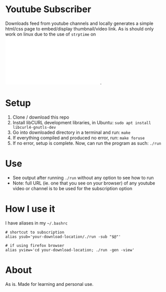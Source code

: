 # Youtube Subscriber
Downloads feed from youtube channels and locally generates a simple html/css page to embed/display thumbnail/video link. As is should only work on linux due to the use of `strptime` on ![youtube_parser.cpp](./youtube_parser.cpp).

# Setup
1. Clone / download this repo
2. Install libCURL development libraries, in Ubuntu: `sudo apt install libcurl4-gnutls-dev`
3. Go into downloaded directory in a terminal and run: `make`
4. If everything compiled and produced no error, run: `make foruse`
5. If no error, setup is complete. Now, can run the program as such: `./run`

# Use
* See output after running `./run` without any option to see how to run
* Note: full URL (ie. one that you see on your browser) of any youtube video or channel is to be used for the subscription option

# How I use it
I have aliases in my `~/.bashrc`
```
# shortcut to subscription
alias ysub='your-download-location/./run -sub "$@"'

# if using firefox browser
alias yview='cd your-download-location; ./run -gen -view'
```


# About
As is. Made for learning and personal use.
